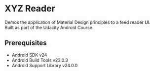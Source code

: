 # XYZ Reader
Demos the application of Material Design principles to a feed reader UI. Built as part of the Udacity Android Course.

## Prerequisites
- Android SDK v24
- Android Build Tools v23.0.3
- Android Support Library v24.0.0
